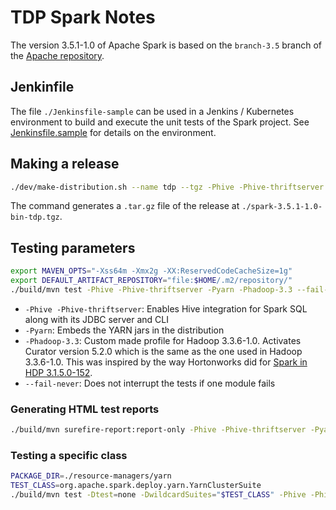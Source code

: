 # TDP Spark Notes

The version 3.5.1-1.0 of Apache Spark is based on the `branch-3.5` branch of the [Apache repository](https://github.com/apache/spark/tree/branch-3.5).

## Jenkinfile

The file `./Jenkinsfile-sample` can be used in a Jenkins / Kubernetes environment to build and execute the unit tests of the Spark project. See [Jenkinsfile.sample](Jenkinsfile.sample) for details on the environment.

## Making a release

```bash
./dev/make-distribution.sh --name tdp --tgz -Phive -Phive-thriftserver -Pyarn -Phadoop-3.3
```

The command generates a `.tar.gz` file of the release at `./spark-3.5.1-1.0-bin-tdp.tgz`.

## Testing parameters

```bash
export MAVEN_OPTS="-Xss64m -Xmx2g -XX:ReservedCodeCacheSize=1g"
export DEFAULT_ARTIFACT_REPOSITORY="file:$HOME/.m2/repository/"
./build/mvn test -Phive -Phive-thriftserver -Pyarn -Phadoop-3.3 --fail-never
```

- `-Phive -Phive-thriftserver`: Enables Hive integration for Spark SQL along with its JDBC server and CLI
- `-Pyarn`: Embeds the YARN jars in the distribution
- `-Phadoop-3.3`: Custom made profile for Hadoop 3.3.6-1.0. Activates Curator version 5.2.0 which is the same as the one used in Hadoop 3.3.6-1.0. This was inspired by the way Hortonworks did for [Spark in HDP 3.1.5.0-152](https://github.com/hortonworks/spark2-release/blob/HDP-3.1.5.0-152-tag/pom.xml).
- `--fail-never`: Does not interrupt the tests if one module fails

### Generating HTML test reports

```bash
./build/mvn surefire-report:report-only -Phive -Phive-thriftserver -Pyarn -Phadoop-3.3
```

### Testing a specific class

```bash
PACKAGE_DIR=./resource-managers/yarn
TEST_CLASS=org.apache.spark.deploy.yarn.YarnClusterSuite
./build/mvn test -Dtest=none -DwildcardSuites="$TEST_CLASS" -Phive -Phive-thriftserver -Pyarn -Phadoop-3.3 -pl "$PACKAGE_DIR"
```
